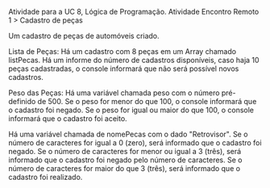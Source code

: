 Atividade para a UC 8, Lógica de Programação.
Atividade Encontro Remoto 1 > Cadastro de peças

Um cadastro de peças de automóveis criado.

Lista de Peças:
Há um cadastro com 8 peças em um Array chamado listPecas.
Há um informe do número de cadastros disponíveis,
caso haja 10 peças cadastradas, o console informará que não será possível
novos cadastros.

Peso das Peças:
Há uma variável chamada peso com o número pré-definido de 500.
Se o peso for menor do que 100, o console informará que o cadastro foi negado.
Se o peso for igual ou maior do que 100, o console informará que o cadastro foi aceito.

Há uma variável chamada de nomePecas com o dado "Retrovisor".
Se o número de caracteres for igual a 0 (zero), será informado que o cadastro foi negado.
Se o número de caracteres for menor ou igual a 3 (três), será informado que o cadastro foi negado pelo número de caracteres.
Se o número de caracteres for maior do que 3 (três), será informado que o cadastro foi realizado.